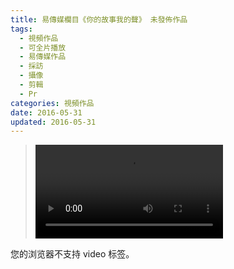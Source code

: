 ```yaml
---
title: 易傳媒欄目《你的故事我的聲》 未發佈作品
tags:
  - 視頻作品
  - 可全片播放
  - 易傳媒作品
  - 採訪
  - 攝像
  - 剪輯
  - Pr
categories: 視頻作品
date: 2016-05-31
updated: 2016-05-31
---
```


><video src="/asset/videos/深圳师姐.mp4" controls="controls">
您的浏览器不支持 video 标签。
</video>
